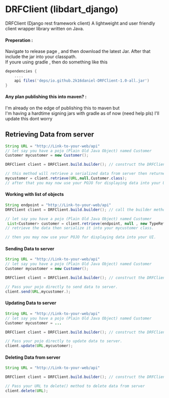 # DRFClient (libdart_django)
DRFClient (Django rest framework client) A lightweight and user friendly client wrapper library written on Java.


#### Preperation :
Navigate to release page , and then download the latest Jar.
After that include the jar into your classpath.<br>
If youre using gradle , then do something like this
```gradle
dependencies {
    ....
    api files('deps/io.github.2k16daniel-DRFClient-1.0-all.jar') 
}

```
#### Any plan publishing this into maven? :
I'm already on the edge of publishing this to maven but <br> 
I'm having a hardtime signing jars with gradle as of now (need help pls)
I'll update this dont worry

## Retrieving Data from  server

```java
String URL = "http://Link-to-your-web/api"
// let say you have a pojo (Plain Old Java Object) named Customer
Customer mycustomer = new Customer();

DRFClient client = DRFClient.build.builder(); // construct the DRFClient first

// this method will retrieve a serialized data from server then returned into mycustomer class
mycustomer = client.retrieve(URL,null,Customer.class);
// after that you may now use your POJO for displaying data into your UI.

```

  #### Working with list of objects 

```java
String endpoint = "http://Link-to-your-web/api"
DRFClient client = DRFClient.build.builder(); // call the builder method

// let say you have a pojo (Plain Old Java Object) named Customer
 List<Customer> customer = client.retrieve(endpoint, null , new TypeReference<List<Customer>>() {});
// retrieve the data then serialize it into your mycustomer class.

// then you may now use your POJO for displaying data into your UI.

```

#### Sending Data to server
```java
String URL = "http://Link-to-your-web/api"
// let say you have a pojo (Plain Old Java Object) named Customer
Customer mycustomer = new Customer();

DRFClient client = DRFClient.build.builder(); // construct the DRFClient first

// Pass your pojo directly to send data to server.
client.send(URL,mycustomer.);
```

#### Updating Data to server
```java
String URL = "http://Link-to-your-web/api"
// let say you have a pojo (Plain Old Java Object) named Customer
Customer mycustomer = ...

DRFClient client = DRFClient.build.builder(); // construct the DRFClient first

// Pass your pojo directly to update data to server.
client.update(URL,mycustomer);
```

#### Deleting Data from server
```java
String URL = "http://Link-to-your-web/api"

DRFClient client = DRFClient.build.builder(); // construct the DRFClient first

// Pass your URL to delete() method to delete data from server
client.delete(URL);
```
